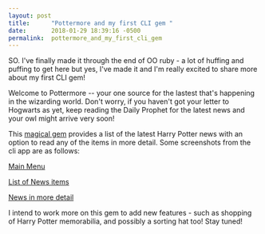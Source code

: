 ```yaml
---
layout: post
title:      "Pottermore and my first CLI gem "
date:       2018-01-29 18:39:16 -0500
permalink:  pottermore_and_my_first_cli_gem
---
```



SO. I've finally made it through the end of OO ruby - a lot of huffing and puffing to get here but yes, I've made it and I'm really excited to share more about my first CLI gem! 

Welcome to Pottermore -- your one source for the lastest that's happening in the wizarding world. Don't worry, if you haven't got your letter to Hogwarts as yet, keep reading the Daily Prophet for the latest news and your owl might arrive very soon! 

This [magical gem](https://github.com/MadrasGal/purnima-cli-app) provides a list of the latest Harry Potter news with an option to read any of the items  in more detail.  Some screenshots from the cli app are as follows:

[Main Menu](https://drive.google.com/open?id=1gxgl4kIs2jWz2z9nr9H1VraweRY1Wchh)


[List of News items](https://drive.google.com/open?id=1sWzpELxJbryeGqyqUAm1oGASNgakmpbY)


[News in more detail](https://drive.google.com/open?id=1VF_QIYEQzbVBY0UIS7fggCyI3HDABIwZ)

I intend to work more on this gem to add new features - such as shopping of Harry Potter memorabilia, and possibly a sorting hat too! Stay tuned! 


